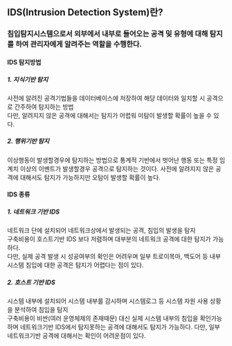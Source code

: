 ## IDS(Intrusion Detection System)란?
### 침입탐지시스템으로서 외부에서 내부로 들어오는 공격 및 유형에 대해 탐지를 하여 관리자에게 알려주는 역할을 수행한다.

#### IDS 탐지방법
##### 1. 지식기반 탐지
사전에 알려진 공격기법들을 데이터베이스에 저장하여 해당 데이터와 일치할 시 공격으로 간주하여 탐지하는 방법  
다만, 알려지지 않은 공격에 대해서는 탐지가 어렵워 미탐이 발생할 확률이 높을 수 있다.

##### 2. 행위기반 탐지
이상행동이 발생할경우에 탐지하는 방법으로 통계적 기반에서 벗어난 행동 또는 특정 임계치 이상의 이벤트가 발생할경우 공격으로 탐지하는 것이다.
사전에 알려지지 않은 공격에 대해서도 탐지가 가능하지만 오탐이 발생할 확률이 높다.

#### IDS 종류
##### 1. 네트워크 기반 IDS
네트워크 단에 설치되어 네트워크상에서 발생되는 공격, 침입의 발생을 탐지  
구축비용이 호스트기반 IDS 보다 저렴하며 대부분의 네트워크 공격에 대한 탐지가 가능하다.  
다만, 실제 공격 발생 시 성공여부의 확인은 어려우며 일부 트로이목마, 백도어 등 내부 시스템 침입에 대한 공격은 탐지가 어렵다는 점이 있다.

##### 2. 호스트 기반 IDS
시스템 내부에 설치되어 시스템 내부를 감시하며 시스템로그 등 시스템 자원 사용 상황을 분석하여 침입을 탐지  
구축비용이 비싼(여러 운영체제의 존재때문) 대신 실제 시스템 내부의 침입을 확인가능하며 네트워크기반 IDS에서 탐지못하는 공격에 대해서도 탐지가 가능하다.
다만, 일부 네트워크기반 공격에 대해서는 확인이 어려운점이 있다.

